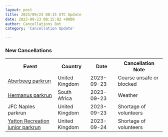 ```yaml
---
layout: post
title: 2023/09/23 08:15 UTC Update
date: 2023-09-23 08:15:02 +0000
author: Cancellations Bot
category: 'Cancellation Update'

---
```


<h3>New Cancellations</h3>
<div class='hscrollable'>
<table style='width: 100%'>
    <tr>
        <th>Event</th>
        <th>Country</th>
        <th>Date</th>
        <th>Cancellation Note</th>
    </tr>
    <tr>
        <td><a href="https://www.parkrun.org.uk/aberbeeg">Aberbeeg parkrun</a></td>
        <td>United Kingdom</td>
        <td>2023-09-23</td>
        <td>Course unsafe or blocked</td>
    </tr>
    <tr>
        <td><a href="https://www.parkrun.co.za/hermanus">Hermanus parkrun</a></td>
        <td>South Africa</td>
        <td>2023-09-23</td>
        <td>Weather</td>
    </tr>
    <tr>
        <td>JFC Naples parkrun</td>
        <td>United Kingdom</td>
        <td>2023-09-23</td>
        <td>Shortage of volunteers</td>
    </tr>
    <tr>
        <td><a href="https://www.parkrun.org.uk/yattonrecreation-juniors">Yatton Recreation junior parkrun</a></td>
        <td>United Kingdom</td>
        <td>2023-09-24</td>
        <td>Shortage of volunteers</td>
    </tr>
</table>
</div>
